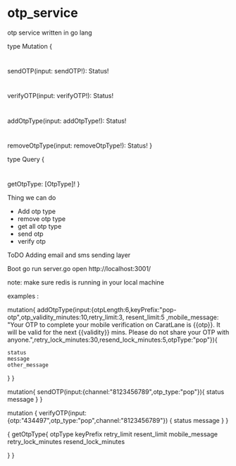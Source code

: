 # otp_service
otp service written in go lang 


type Mutation {
  #
  sendOTP(input: sendOTP!): Status!

  #
  verifyOTP(input: verifyOTP!): Status!

  #
  addOtpType(input: addOtpType!): Status!

  #
  removeOtpType(input: removeOtpType!): Status!
}

type Query {
  #
  getOtpType: [OtpType]!
}

Thing we can do 
* Add otp type 
* remove otp type
* get all otp type 
* send otp
* verify otp



ToDO 
Adding email and sms sending layer

Boot 
go run server.go
open http://localhost:3001/ 

note: make sure redis is running in your local machine 


examples :

mutation{
  addOtpType(input:{otpLength:6,keyPrefix:"pop-otp",otp_validity_minutes:10,retry_limit:3, resent_limit:5 ,mobile_message: "Your OTP to complete your mobile verification on CaratLane is {{otp}}. It will be valid for the next {{validity}} mins. Please do not share your OTP with anyone.",retry_lock_minutes:30,resend_lock_minutes:5,otpType:"pop"}){
    
    status
    message
    other_message
  }
}

mutation{
  sendOTP(input:{channel:"8123456789",otp_type:"pop"}){
    status
    message
  }
}	

mutation {
  verifyOTP(input:{otp:"434497",otp_type:"pop",channel:"8123456789"})
{
  status
  message
}
}



{
  getOtpType{
    otpType
    keyPrefix
    retry_limit
    resent_limit
    mobile_message
    retry_lock_minutes
    resend_lock_minutes
    
  }
}

